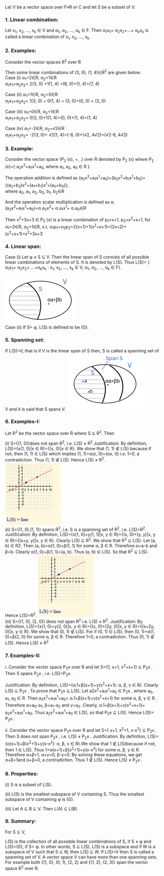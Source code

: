 Let V be a vector space over F≡R or C and let S be a subset of V.
### 1. Linear combination:
Let x<sub>1</sub>, x<sub>2</sub>, …, x<sub>k</sub> &isin; V and α<sub>1</sub>, α<sub>2</sub>, ..., α<sub>k</sub> &isin; F. Then α<sub>1</sub>x<sub>1</sub>+ α<sub>2</sub>x<sub>2</sub>+…+ α<sub>k</sub>x<sub>k</sub> is called a linear combination of x<sub>1</sub>, x<sub>2</sub>, …, x<sub>k</sub>. 
### 2. Examples:
Consider the vector spaces R<sup>2</sup> over R
   
Then some linear combinations of (3, 0), (1, 4)&isin;R<sup>2</sup> are given below: <br>
Case (i) α<sub>1</sub>=2&isin;R, α<sub>2</sub>=1&isin;R <br>
α<sub>1</sub>x<sub>1</sub>+α<sub>2</sub>x<sub>2</sub>= 2(3, 0) +1(1, 4) =(6, 0)+(1, 4)=(7, 4)

Case (ii) α<sub>1</sub>=1&isin;R, α<sub>2</sub>=0&isin;R <br>
α<sub>1</sub>x<sub>1</sub>+α<sub>2</sub>x<sub>2</sub>= 1(3, 0) + 0(1, 4) = (3, 0)+(0, 0) = (3, 0)

Case (iii) α<sub>1</sub>=0&isin;R, α<sub>2</sub>=1&isin;R <br>
α<sub>1</sub>x<sub>1</sub>+α<sub>2</sub>x<sub>2</sub>= 0(3, 0)+1(1, 4)=(0, 0)+(1, 4)=(1, 4)

Case (iv) α<sub>1</sub>=-2&isin;R, α<sub>2</sub>=√2&isin;R <br>
α<sub>1</sub>x<sub>1</sub>+α<sub>2</sub>x<sub>2</sub>= -2(3, 0)+ √2(1, 4)=(-6, 0)+(√2, 4√2)=(√2-6, 4√2) 
### 3. Example:
Consider the vector space (P<sub>2</sub> (x), +, .) over R denoted by P<sub>2</sub> (x)  where P<sub>2</sub> (x)={ a<sub>2</sub>x<sup>2</sup>+a<sub>1</sub>x<sup>1</sup>+a<sub>0</sub>, where a<sub>1</sub>, a<sub>2</sub>, a<sub>0</sub> &isin; R }.

The operation addition is defined as (a<sub>2</sub>x<sup>2</sup>+a<sub>1</sub>x<sup>1</sup>+a<sub>0</sub>)+(b<sub>2</sub>x<sup>2</sup>+b<sub>1</sub>x<sup>1</sup>+b<sub>0</sub>)={(a<sub>2</sub>+b<sub>2</sub>)x<sup>2</sup>+(a<sub>1</sub>+b<sub>1</sub>)x<sup>1</sup>+(a<sub>0</sub>+b<sub>0</sub>)}; <br> where a<sub>0</sub>, a<sub>1</sub>, a<sub>2</sub>, b<sub>0</sub>, b<sub>1</sub>, b<sub>2</sub>&isin;R

And the operation scalar multiplication is defined as α.(a<sub>2</sub>x<sup>2</sup>+a<sub>1</sub>x<sup>1</sup>+a<sub>0</sub>)=α.a<sub>2</sub>x<sup>2</sup>+ α.a<sub>1</sub>x<sup>1</sup>+ α.a<sub>0</sub>&isin;R

Then x<sup>2</sup>+3x+3 &isin; P<sub>2</sub> (x) is a linear combination of p<sub>1</sub>=x+1, p<sub>2</sub>=x<sup>2</sup>+x+1, for α<sub>1</sub>=2&isin;R, α<sub>2</sub>=1&isin;R, s.t. 
α<sub>1</sub>p<sub>1</sub>+α<sub>2</sub>p<sub>2</sub>=2(x+1)+1(x<sup>2</sup>+x+1)=(2x+2)+ (x<sup>2</sup>+x+1)=x<sup>2</sup>+3x+3
### 4. Linear span:
Case (i) Let φ &ne; S &sube; V. Then the linear span of S consists of all possible linear combinations of elements of S.  It is denoted by L(S). Thus L(S)= { α<sub>1</sub>x<sub>1</sub>+ α<sub>2</sub>x<sub>2</sub>+ …+α<sub>k</sub>x<sub>k</sub> : x<sub>1</sub>, x<sub>2</sub>, ..., x<sub>k</sub> &isin; V, α<sub>1</sub>, α<sub>2</sub>, …, α<sub>k</sub> &isin; F}.

![Linear span](images/exp3image1.PNG "Linear span")<br>
Case (ii) If S= φ, L(S) is defined to be {0}.
### 5. Spanning set:
If L(S)=V, that is if V is the linear span of S then, S is called a spanning set of V and it is said that S spans V.
![Linear span](images/exp3image2.PNG "Linear span")<br>
### 6. Examples-I:
Let R<sup>2</sup> be the vector space over R where S &sube; R<sup>2</sup>. Then

(i)	S={(1, 0)}does not span R<sup>2</sup>, i.e. L(S) &ne; R<sup>2</sup>
Justification: By definition, L(S)={x(1, 0)|x &isin; R}={(x, 0)|x &isin; R}. We show that (1, 1)  &notin;  L(S) because if not, then (1, 1) &isin; L(S) which implies (1, 1)=α(x, 0)=(αx, 0) i.e. 1=0, a contradiction. Thus (1, 1) &notin; L(S). Hence L(S) &ne; R<sup>2</sup>.
![Examples-I](images/exp3image3.PNG "Examples-I")<br>
(ii)	S={(1, 0),(1, 1)} spans R<sup>2</sup>, i.e. S is a spanning set of R<sup>2</sup>, i.e. L(S)=R<sup>2</sup>.
Justification: By definition, L(S)={x(1, 0)+y(1, 1)|x, y  &isin; R}={(x, 0)+(y, y)|x, y &isin; R}={(x+y, y)|x, y &isin; R}.
Clearly L(S) &sube; R<sup>2</sup>. We show that R<sup>2</sup> &sube; L(S). Let (a, b)  &isin; R2. Then (a, b)=α(1, 0)+β(1, 1) for some α, β &isin; R. Therefore α=a-b and β=b. Clearly α(1, 0)+β(1, 1)=(a, b). Thus (a, b) &isin; L(S). So that R<sup>2</sup> &sube; L(S). Hence L(S)=R<sup>2</sup>.
![Examples-I](images/exp3image3.PNG "Examples-I")<br>
(iii)	S={(1, 0), (2, 0)} does not span R<sup>2</sup> i.e. L(S) &ne; R<sup>2</sup>.
Justification: By definition, L(S)={x(1, 0)+y(2, 0)|x, y &isin; R}={(x, 0)+(2y, 0)|x, y &isin; R}={(x+2y, 0)|x, y &isin; R}.
We show that (0, 1)  &notin; L(S). For if (0, 1) &isin; L(S), then (0, 1)=α(1, 0)+β(2, 0) for some α, β &isin; R. Therefore 1=0, a contradiction. Thus (0, 1) &notin; L(S). Hence L(S) &ne; R<sup>2</sup>

### 7. Examples-II: 
i. Consider the vector space P<sub>2</sub>x  over R and let S={1, x+1, x<sup>2</sup>+x+1} &sube; P<sub>2</sub>x . Then S spans P<sub>2</sub>x , i.e. L(S)=P<sub>2</sub>x .

Justification: By definition, L(S)={α.1+β(x+1)+γ(x<sup>2</sup>+x+1): α, β, γ  &isin; R}. Clearly L(S)  &sube;  P<sub>2</sub>x . To prove that P<sub>2</sub>x  &sube; L(S). Let a2x<sup>2</sup>+a<sub>1</sub>x<sup>1</sup>+a<sub>0</sub>  &isin; P<sub>2</sub>x , where a<sub>0</sub>, a<sub>1</sub>, a<sub>2</sub> &isin; R. Then a<sub>2</sub>x<sup>2</sup>+a<sub>1</sub>x<sup>1</sup>+a<sub>0</sub>= α.1+β(x+1)+γ(x<sup>2</sup>+x+1) for some α, β, γ  &isin; R. Therefore α=a<sub>0</sub>-a<sub>1</sub>, β=a<sub>1</sub>-a<sub>2</sub> and γ=a<sub>2</sub>.
Clearly, α.1+β(x+1)+γ(x<sup>2</sup>+x+1)= a<sub>2</sub>x<sup>2</sup>+a<sub>1</sub>x<sup>1</sup>+a<sub>0</sub>. Thus a<sub>2</sub>x<sup>2</sup>+a<sub>1</sub>x<sup>1</sup>+a<sub>0</sub> &isin; L(S), so that P<sub>2</sub>x  &sube; L(S). Hence L(S)= P<sub>2</sub>x .

ii. Consider the vector space P<sub>2</sub>x  over R and let
S={ x+1, x<sup>2</sup>+1, x-x<sup>2</sup>} &sube; P<sub>2</sub>x . Then S does not span P<sub>2</sub>x , i.e. L(S)  &ne; P<sub>2</sub>x .
Justification: By definition, L(S)={α(x+1)+β(x<sup>2</sup>+1)+γ(x-x<sup>2</sup>): α, β, γ  &isin; R}.We  show that 1 &notin;  L(S)because if not, then 1 &isin; L(S). Thus 1=α(x+1)+β(x<sup>2</sup>+1)+γ(x-x<sup>2</sup>) for some α, β, γ  &isin; R. Therefore α+β=1, α+γ=0, β-γ=0. By solving these equations, we get α+β=1and α+β=0, a contradiction. Thus 1 &notin;  L(S). Hence L(S)  &ne; P<sub>2</sub>x .

### 8. Properties:
(i) S is a subset of L(S).

(ii) L(S) is the smallest subspace of V containing S. Thus the smallest subspace of V containing φ is {0}.

(iii) Let A &sube; B &sube; V. Then L(A) &sube; L(B).
### 9. Summary:
For S &sube; V, 

L(S) is the collection of all possible linear combinations of S, if S &ne;  φ and L(S)={0}, if S= φ. In other words, S &sube; L(S), L(S) is a subspace and if W is a subspace of V such that S &sube; W, then  L(S) &sube; W. If L(S)=V then S is called a spanning set of V. A vector space V can have more than one spanning sets. For example both {(1, 0), (0, 1), (2, 2) and {(1, 2), (2, 3)} span the vector space R<SUP>2</SUP> over R.

